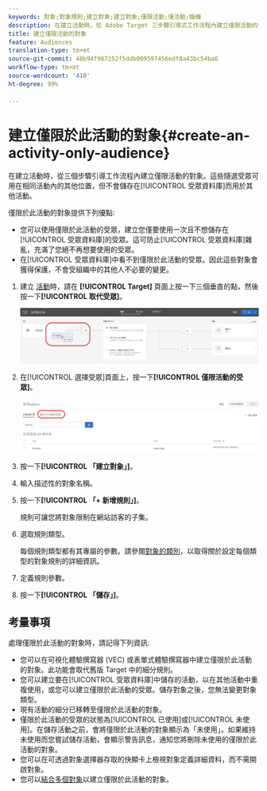 ```yaml
---
keywords: 對象;對象規則;建立對象;建立對象;僅限活動;僅活動;臨機
description: 在建立活動時，從 Adobe Target 三步驟引導式工作流程內建立僅限活動的受眾。這些隨選對象可用在相同活動內的其他位置，但不會儲存在對象資料庫而用於其他活動。
title: 建立僅限活動的對象
feature: Audiences
translation-type: tm+mt
source-git-commit: 48b94f967252f5ddb009597456edf0a43bc54ba6
workflow-type: tm+mt
source-wordcount: '410'
ht-degree: 99%

---
```



# 建立僅限於此活動的對象{#create-an-activity-only-audience}

在建立活動時，從三個步驟引導工作流程內建立僅限活動的對象。這些隨選受眾可用在相同活動內的其他位置，但不會儲存在[!UICONTROL 受眾資料庫]而用於其他活動。

僅限於此活動的對象提供下列優點:

* 您可以使用僅限於此活動的受眾，建立您僅要使用一次且不想儲存在[!UICONTROL 受眾資料庫]的受眾。這可防止[!UICONTROL 受眾資料庫]雜亂，充滿了您絕不再想要使用的受眾。
* 在[!UICONTROL 受眾資料庫]中看不到僅限於此活動的受眾。因此這些對象會獲得保護，不會受組織中的其他人不必要的變更。

1. 建立 [活動](/help/c-activities/activities.md#concept_D317A95A1AB54674BA7AB65C7985BA03)時，請在 **[!UICONTROL Target]** 頁面上按一下三個垂直的點，然後按一下&#x200B;**[!UICONTROL 取代受眾]**。

   ![步驟結果](assets/edit_audience.png)

1. 在[!UICONTROL 選擇受眾]頁面上，按一下&#x200B;**[!UICONTROL 僅限活動的受眾]**。

   ![](assets/activity-only-aud.png)

1. 按一下&#x200B;**[!UICONTROL 「建立對象」]**。
1. 輸入描述性的對象名稱。
1. 按一下&#x200B;**[!UICONTROL 「+ 新增規則」]**。

   規則可讓您將對象限制在網站訪客的子集。

1. 選取規則類型。

   每個規則類型都有其專屬的參數。請參閱[對象的類別](/help/c-target/c-audiences/c-target-rules/target-rules.md#concept_E3A77E42F1644503A829B5107B20880D)，以取得關於設定每個類型的對象規則的詳細資訊。

1. 定義規則參數。
1. 按一下&#x200B;**[!UICONTROL 「儲存」]**。

## 考量事項

處理僅限於此活動的對象時，請記得下列資訊:

* 您可以在可視化體驗撰寫器 (VEC) 或表單式體驗撰寫器中建立僅限於此活動的對象。此功能會取代舊版 Target 中的細分規則。
* 您可以建立要在[!UICONTROL 受眾資料庫]中儲存的活動，以在其他活動中重複使用，或您可以建立僅限於此活動的受眾。儲存對象之後，您無法變更對象類型。
* 現有活動的細分已移轉至僅限於此活動的對象。
* 僅限於此活動的受眾的狀態為[!UICONTROL 已使用]或[!UICONTROL 未使用]。在儲存活動之前，會將僅限於此活動的對象顯示為「未使用」。如果維持未使用而您嘗試儲存活動，會顯示警告訊息，通知您將刪除未使用的僅限於此活動的對象。
* 您可以在可透過對象選擇器存取的快顯卡上檢視對象定義詳細資料，而不需開啟對象。
* 您可以[結合多個對象](/help/c-target/combining-multiple-audiences.md#concept_A7386F1EA4394BD2AB72399C225981E5)以建立僅限於此活動的對象。

